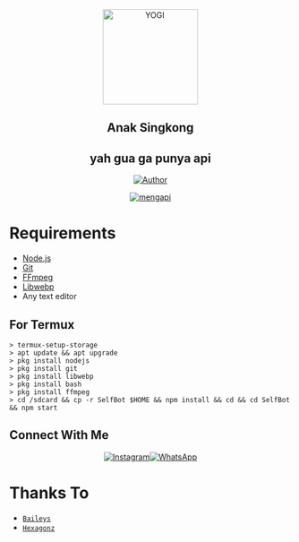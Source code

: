 <div align="center">
<img src="https://i.pinimg.com/736x/d5/93/d9/d593d9b5d4908a2c89b5a8a71eefbe4c.jpg" alt="YOGI" width="170" />

## Anak Singkong
## yah gua ga punya api
</div>

<p align="center">
  <a href="https://github.com/AafiiGans"><img title="Author" src="https://img.shields.io/badge/Author-aapi-red.svg?style=for-the-badge&logo=github" /></a>
</p>
<p align="center">
<a href="#"><img title="mengapi" src="https://img.shields.io/static/v1?label=FREE&message=SELF_BOT&color=red"></a>
</p>

# Requirements
* [Node.js](https://nodejs.org/en/)
* [Git](https://git-scm.com/downloads)
* [FFmpeg](https://github.com/BtbN/FFmpeg-Builds/releases/download/autobuild-2020-12-08-13-03/ffmpeg-n4.3.1-26-gca55240b8c-win64-gpl-4.3.zip)
* [Libwebp](https://developers.google.com/speed/webp/download)
* Any text editor


## For Termux
```
> termux-setup-storage
> apt update && apt upgrade
> pkg install nodejs
> pkg install git 
> pkg install libwebp 
> pkg install bash
> pkg install ffmpeg
> cd /sdcard && cp -r SelfBot $HOME && npm install && cd && cd SelfBot && npm start
```


## Connect With Me
<p align="center">
 <a href="https://instagram.com/sudah.sunat"><img alt="Instagram" src="https://img.shields.io/badge/Instagram-E4405F?style=for-the-badge&logo=instagram&logoColor=black"/></a><a href="https://wa.me/+6285702716624"><img alt="WhatsApp" src="https://img.shields.io/badge/WhatsApp-25D366?style=for-the-badge&logo=whatsapp&logoColor=black"/></a>
</p>

# Thanks To
* [`Baileys`](https://github.com/adiwajshing/Baileys)
* [`Hexagonz`](https://github.com/hexagonz)

